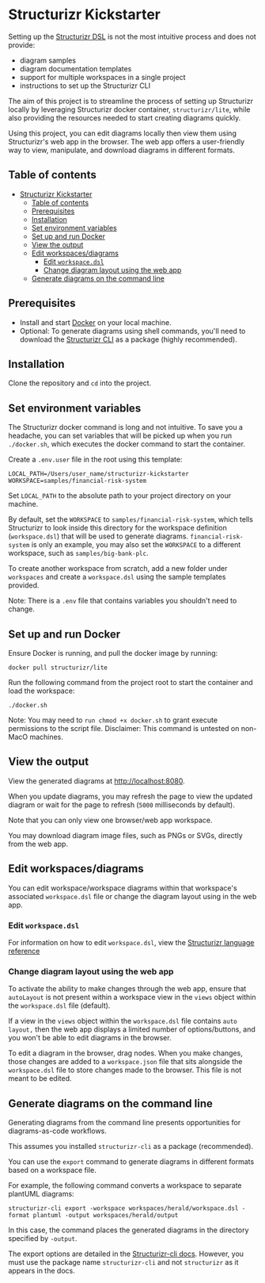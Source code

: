 # Structurizr Kickstarter

Setting up the [Structurizr DSL](https://github.com/structurizr/dsl) is not the most intuitive process and does not provide:

- diagram samples
- diagram documentation templates
- support for multiple workspaces in a single project
- instructions to set up the Structurizr CLI

The aim of this project is to streamline the process of setting up Structurizr locally by leveraging Structurizr docker container, `structurizr/lite`, while also providing the resources needed to start creating diagrams quickly.

Using this project, you can edit diagrams locally then view them using Structurizr's web app in the browser. The web app offers a user-friendly way to view, manipulate, and download diagrams in different formats.

## Table of contents

- [Structurizr Kickstarter](#structurizr-kickstarter)
  - [Table of contents](#table-of-contents)
  - [Prerequisites](#prerequisites)
  - [Installation](#installation)
  - [Set environment variables](#set-environment-variables)
  - [Set up and run Docker](#set-up-and-run-docker)
  - [View the output](#view-the-output)
  - [Edit workspaces/diagrams](#edit-workspacesdiagrams)
    - [Edit `workspace.dsl`](#edit-workspacedsl)
    - [Change diagram layout using the web app](#change-diagram-layout-using-the-web-app)
  - [Generate diagrams on the command line](#generate-diagrams-on-the-command-line)

## Prerequisites

- Install and start [Docker](https://www.docker.com/) on your local machine.
- Optional: To generate diagrams using shell commands, you'll need to download the [Structurizr CLI](https://github.com/structurizr/cli/blob/master/docs/package-managers.md) as a package (highly recommended).

## Installation

Clone the repository and `cd` into the project.

## Set environment variables

The Structurizr docker command is long and not intuitive. To save you a headache, you can set variables that will be picked up when you run `./docker.sh`, which executes the docker command to start the container.

Create a `.env.user` file in the root using this template:

```shell
LOCAL_PATH=/Users/user_name/structurizr-kickstarter
WORKSPACE=samples/financial-risk-system
```

Set `LOCAL_PATH` to the absolute path to your project directory on your machine.

By default, set the `WORKSPACE` to `samples/financial-risk-system`, which tells Structurizr to look inside this directory for the workspace definition (`workspace.dsl`) that will be used to generate diagrams. `financial-risk-system` is only an example, you may also set the `WORKSPACE` to a different workspace, such as `samples/big-bank-plc`.

To create another workspace from scratch, add a new folder under `workspaces` and create a `workspace.dsl` using the sample templates provided.

Note: There is a `.env` file that contains variables you shouldn't need to change.

## Set up and run Docker

Ensure Docker is running, and pull the docker image by running:

```shell
docker pull structurizr/lite
```

Run the following command from the project root to start the container and load the workspace:

```shell
./docker.sh
```

Note: You may need to `run chmod +x docker.sh` to grant execute permissions to the script file. Disclaimer: This command is untested on non-MacO machines.

## View the output

View the generated diagrams at [http://localhost:8080](http://localhost:8080).

When you update diagrams, you may refresh the page to view the updated diagram or wait for the page to refresh (`5000` milliseconds by default).

Note that you can only view one browser/web app workspace.

You may download diagram image files, such as PNGs or SVGs, directly from the web app.

## Edit workspaces/diagrams

You can edit workspace/workspace diagrams within that workspace's associated `workspace.dsl` file or change the diagram layout using in the web app.

### Edit `workspace.dsl`

For information on how to edit `workspace.dsl`, view the [Structurizr language reference](https://github.com/structurizr/dsl/blob/master/docs/language-reference.md)

### Change diagram layout using the web app

To activate the ability to make changes through the web app, ensure that `autoLayout` is not present within a workspace view in the `views` object within the `workspace.dsl` file (default).

If a view in the `views` object within the `workspace.dsl` file contains `auto layout,` then the web app displays a limited number of options/buttons, and you won't be able to edit diagrams in the browser.

To edit a diagram in the browser, drag nodes. When you make changes, those changes are added to a `workspace.json` file that sits alongside the `workspace.dsl` file to store changes made to the browser. This file is not meant to be edited.

## Generate diagrams on the command line

Generating diagrams from the command line presents opportunities for diagrams-as-code workflows.

This assumes you installed `structurizr-cli` as a package (recommended).

You can use the `export` command to generate diagrams in different formats based on a workspace file.

For example, the following command converts a workspace to separate plantUML diagrams:

```shell
structurizr-cli export -workspace workspaces/herald/workspace.dsl -format plantuml -output workspaces/herald/output
```

In this case, the command places the generated diagrams in the directory specified by `-output`.

The export options are detailed in the [Structurizr-cli docs](https://github.com/structurizr/cli/blob/master/docs/export.md). However, you must use the package name `structurizr-cli` and not `structurizr` as it appears in the docs.

